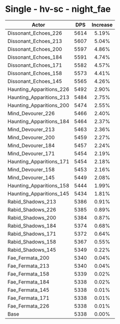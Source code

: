 # Single - hv-sc - night_fae
| Actor | DPS | Increase |
|---|:---:|:---:|
|Dissonant_Echoes_226|5614|5.19%|
|Dissonant_Echoes_213|5607|5.04%|
|Dissonant_Echoes_200|5597|4.86%|
|Dissonant_Echoes_184|5591|4.74%|
|Dissonant_Echoes_171|5582|4.57%|
|Dissonant_Echoes_158|5573|4.41%|
|Dissonant_Echoes_145|5565|4.26%|
|Haunting_Apparitions_226|5492|2.90%|
|Haunting_Apparitions_213|5484|2.75%|
|Haunting_Apparitions_200|5474|2.55%|
|Mind_Devourer_226|5466|2.40%|
|Haunting_Apparitions_184|5464|2.37%|
|Mind_Devourer_213|5463|2.36%|
|Mind_Devourer_200|5459|2.27%|
|Mind_Devourer_184|5457|2.24%|
|Mind_Devourer_171|5454|2.19%|
|Haunting_Apparitions_171|5454|2.18%|
|Mind_Devourer_158|5453|2.16%|
|Mind_Devourer_145|5449|2.08%|
|Haunting_Apparitions_158|5444|1.99%|
|Haunting_Apparitions_145|5434|1.81%|
|Rabid_Shadows_213|5386|0.91%|
|Rabid_Shadows_226|5385|0.89%|
|Rabid_Shadows_200|5384|0.87%|
|Rabid_Shadows_184|5374|0.68%|
|Rabid_Shadows_171|5372|0.64%|
|Rabid_Shadows_158|5367|0.55%|
|Rabid_Shadows_145|5349|0.22%|
|Fae_Fermata_200|5340|0.04%|
|Fae_Fermata_213|5340|0.04%|
|Fae_Fermata_158|5339|0.02%|
|Fae_Fermata_184|5338|0.02%|
|Fae_Fermata_145|5338|0.01%|
|Fae_Fermata_171|5338|0.01%|
|Fae_Fermata_226|5338|0.01%|
|Base|5338|0.00%|
